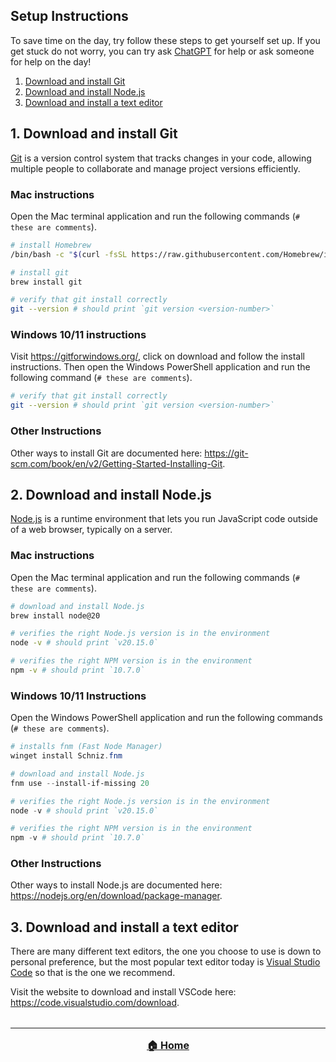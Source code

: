 ## Setup Instructions

To save time on the day, try follow these steps to get yourself set up.
If you get stuck do not worry, you can try ask [ChatGPT](https://chatgpt.com/) for help or ask someone for help on the day!

1. [Download and install Git](#1-download-and-install-git)
2. [Download and install Node.js](#2-download-and-install-nodejs)
3. [Download and install a text editor](#3-download-and-install-a-text-editor)

## 1. Download and install Git
[Git](https://git-scm.com/) is a version control system that tracks changes in your code, allowing multiple people to collaborate and manage project versions efficiently.

### Mac instructions
Open the Mac terminal application and run the following commands (`# these are comments`).

```bash
# install Homebrew
/bin/bash -c "$(curl -fsSL https://raw.githubusercontent.com/Homebrew/install/HEAD/install.sh)"

# install git
brew install git

# verify that git install correctly
git --version # should print `git version <version-number>`
```

### Windows 10/11 instructions
Visit https://gitforwindows.org/, click on download and follow the install instructions. Then open the Windows PowerShell application and run the following command (`# these are comments`).

```bash
# verify that git install correctly
git --version # should print `git version <version-number>`
```

### Other Instructions
Other ways to install Git are documented here: https://git-scm.com/book/en/v2/Getting-Started-Installing-Git.

## 2. Download and install Node.js
[Node.js](https://nodejs.org/en) is a runtime environment that lets you run JavaScript code outside of a web browser, typically on a server.

### Mac instructions
Open the Mac terminal application and run the following commands (`# these are comments`).

```bash
# download and install Node.js
brew install node@20

# verifies the right Node.js version is in the environment
node -v # should print `v20.15.0`

# verifies the right NPM version is in the environment
npm -v # should print `10.7.0`
```

### Windows 10/11 Instructions
Open the Windows PowerShell application and run the following commands (`# these are comments`).

```powershell
# installs fnm (Fast Node Manager)
winget install Schniz.fnm

# download and install Node.js
fnm use --install-if-missing 20

# verifies the right Node.js version is in the environment
node -v # should print `v20.15.0`

# verifies the right NPM version is in the environment
npm -v # should print `10.7.0`
```

### Other Instructions
Other ways to install Node.js are documented here: https://nodejs.org/en/download/package-manager.

## 3. Download and install a text editor
There are many different text editors, the one you choose to use is down to personal preference, but the most popular text editor today is [Visual Studio Code](https://code.visualstudio.com/) so that is the one we recommend.

Visit the website to download and install VSCode here: https://code.visualstudio.com/download.

<hr style="margin-top: 32px">
<div style="display: flex; justify-content: center; margin-top: 16px; font-weight: bold; font-size: 16px">
  <span><a href="README.md">🏠 Home</a></span>
</div>
